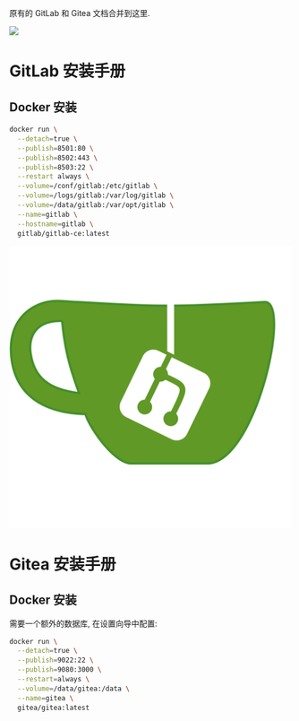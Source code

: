 原有的 GitLab 和 Gitea 文档合并到这里.

![](https://s3.leryn.top/website/image/gitlab.svg#crop=0&crop=0&crop=1&crop=1&height=89&id=CkrvN&originHeight=887&originWidth=2500&originalType=binary&ratio=1&rotation=0&showTitle=false&status=done&style=none&title=&width=250)

<a name="MAKhM"></a>
# GitLab 安装手册
<a name="yYh05"></a>
## Docker 安装
```bash
docker run \
  --detach=true \
  --publish=8501:80 \
  --publish=8502:443 \
  --publish=8503:22 \
  --restart always \
  --volume=/conf/gitlab:/etc/gitlab \
  --volume=/logs/gitlab:/var/log/gitlab \
  --volume=/data/gitlab:/var/opt/gitlab \
  --name=gitlab \
  --hostname=gitlab \
  gitlab/gitlab-ce:latest
```

![](./assets/1643290098256-ffd18248-4cdd-4720-a79c-69d116d29110.svg)
<a name="giIcc"></a>
# Gitea 安装手册
<a name="fC3oR"></a>
## Docker 安装

需要一个额外的数据库, 在设置向导中配置:

```bash
docker run \
  --detach=true \
  --publish=9022:22 \
  --publish=9080:3000 \
  --restart=always \
  --volume=/data/gitea:/data \
  --name=gitea \
  gitea/gitea:latest
```
